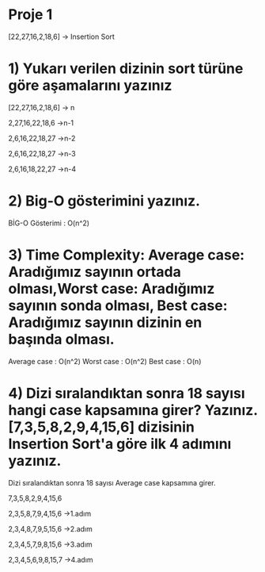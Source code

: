 #   Proje 1                                                                                                                                                                     
[22,27,16,2,18,6] -> Insertion Sort   
                                                                                       
# 1) Yukarı verilen dizinin sort türüne göre aşamalarını yazınız
[22,27,16,2,18,6] -> n

2,27,16,22,18,6 ->n-1

2,6,16,22,18,27 ->n-2

2,6,16,22,18,27 ->n-3

2,6,16,18,22,27 ->n-4


# 2) Big-O gösterimini yazınız.   
 BİG-O Gösterimi : O(n^2)

# 3) Time Complexity: Average case: Aradığımız sayının ortada olması,Worst case: Aradığımız sayının sonda olması, Best case: Aradığımız sayının dizinin en başında olması. 
Average case	: O(n^2)
Worst case	: O(n^2)
Best case	: O(n)

# 4) Dizi sıralandıktan sonra 18 sayısı hangi case kapsamına girer? Yazınız. [7,3,5,8,2,9,4,15,6] dizisinin Insertion Sort'a göre ilk 4 adımını yazınız. 
Dizi sıralandıktan sonra 18 sayısı Average case kapsamına girer.

7,3,5,8,2,9,4,15,6 

2,3,5,8,7,9,4,15,6 ->1.adım

2,3,4,8,7,9,5,15,6 ->2.adım

2,3,4,5,7,9,8,15,6 ->3.adım

2,3,4,5,6,9,8,15,7 ->4.adım





